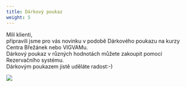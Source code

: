 ```yaml
---
title: Dárkový poukaz
weight: 5
---
```

Milí klienti,\
připravili jsme pro vás novinku v podobě Dárkového poukazu na kurzy Centra Břežánek nebo VIGVAMu.\
Dárkový poukaz v různých hodnotách můžete zakoupit pomocí Rezervačního systému.\
Dárkovým poukazem jistě uděláte radost:-)

![](/images/uploads/vgv_darkovy-poukaz_500_ram.jpg)